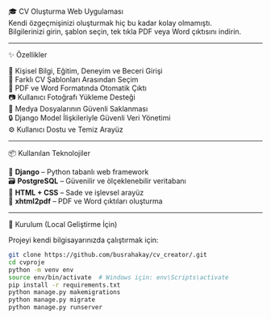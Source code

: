 🎓 CV Oluşturma Web Uygulaması  
Kendi özgeçmişinizi oluşturmak hiç bu kadar kolay olmamıştı.  
Bilgilerinizi girin, şablon seçin, tek tıkla PDF veya Word çıktısını indirin.

---

✨ Özellikler

🧾 Kişisel Bilgi, Eğitim, Deneyim ve Beceri Girişi  
🎨 Farklı CV Şablonları Arasından Seçim  
📄 PDF ve Word Formatında Otomatik Çıktı  
📷 Kullanıcı Fotoğrafı Yükleme Desteği  
📁 Medya Dosyalarının Güvenli Saklanması  
🔒 Django Model İlişkileriyle Güvenli Veri Yönetimi  
⚙️ Kullanıcı Dostu ve Temiz Arayüz

---

📦 Kullanılan Teknolojiler

🧠 **Django** – Python tabanlı web framework  
🗃️ **PostgreSQL** – Güvenilir ve ölçeklenebilir veritabanı  
🎨 **HTML + CSS** – Sade ve işlevsel arayüz  
🧾 **xhtml2pdf** – PDF ve Word çıktıları oluşturma  

---

🚀 Kurulum (Local Geliştirme İçin)

Projeyi kendi bilgisayarınızda çalıştırmak için:

```bash
git clone https://github.com/busrahakay/cv_creator/.git
cd cvproje
python -m venv env
source env/bin/activate  # Windows için: env\Scripts\activate
pip install -r requirements.txt
python manage.py makemigrations
python manage.py migrate
python manage.py runserver
